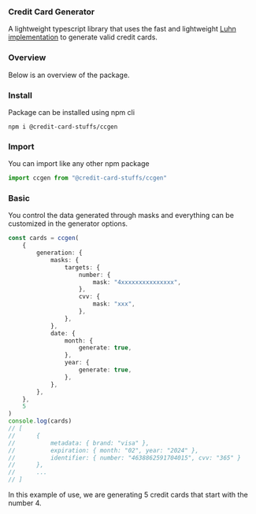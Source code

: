 ### Credit Card Generator

A lightweight typescript library that uses the fast and lightweight [Luhn implementation](https://github.com/credit-card-stuffs/luhn) to generate valid credit cards.

### Overview

Below is an overview of the package.

### Install

Package can be installed using npm cli

```
npm i @credit-card-stuffs/ccgen
```

### Import

You can import like any other npm package

```ts
import ccgen from "@credit-card-stuffs/ccgen"
```

### Basic

You control the data generated through masks and everything can be customized in the generator options.

```ts
const cards = ccgen(
    {
        generation: {
            masks: {
                targets: {
                    number: {
                        mask: "4xxxxxxxxxxxxxxx",
                    },
                    cvv: {
                        mask: "xxx",
                    },
                },
            },
            date: {
                month: {
                    generate: true,
                },
                year: {
                    generate: true,
                },
            },
        },
    },
    5
)
console.log(cards)
// [
//      {
//          metadata: { brand: "visa" },
//          expiration: { month: "02", year: "2024" },
//          identifier: { number: "4638862591704015", cvv: "365" }
//      },
//      ...
// ]
```

In this example of use, we are generating 5 credit cards that start with the number 4.